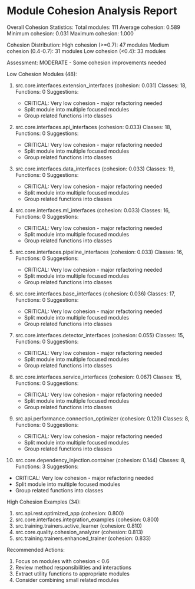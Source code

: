 Module Cohesion Analysis Report
==================================================

Overall Cohesion Statistics:
  Total modules: 111
  Average cohesion: 0.589
  Minimum cohesion: 0.031
  Maximum cohesion: 1.000

Cohesion Distribution:
  High cohesion (>=0.7): 47 modules
  Medium cohesion (0.4-0.7): 31 modules
  Low cohesion (<0.4): 33 modules

Assessment: MODERATE - Some cohesion improvements needed

Low Cohesion Modules (48):
1. src.core.interfaces.extension_interfaces (cohesion: 0.031)
   Classes: 18, Functions: 0
   Suggestions:
   - CRITICAL: Very low cohesion - major refactoring needed
   - Split module into multiple focused modules
   - Group related functions into classes

2. src.core.interfaces.api_interfaces (cohesion: 0.033)
   Classes: 18, Functions: 0
   Suggestions:
   - CRITICAL: Very low cohesion - major refactoring needed
   - Split module into multiple focused modules
   - Group related functions into classes

3. src.core.interfaces.data_interfaces (cohesion: 0.033)
   Classes: 19, Functions: 0
   Suggestions:
   - CRITICAL: Very low cohesion - major refactoring needed
   - Split module into multiple focused modules
   - Group related functions into classes

4. src.core.interfaces.ml_interfaces (cohesion: 0.033)
   Classes: 16, Functions: 0
   Suggestions:
   - CRITICAL: Very low cohesion - major refactoring needed
   - Split module into multiple focused modules
   - Group related functions into classes

5. src.core.interfaces.pipeline_interfaces (cohesion: 0.033)
   Classes: 16, Functions: 0
   Suggestions:
   - CRITICAL: Very low cohesion - major refactoring needed
   - Split module into multiple focused modules
   - Group related functions into classes

6. src.core.interfaces.base_interfaces (cohesion: 0.036)
   Classes: 17, Functions: 0
   Suggestions:
   - CRITICAL: Very low cohesion - major refactoring needed
   - Split module into multiple focused modules
   - Group related functions into classes

7. src.core.interfaces.detector_interfaces (cohesion: 0.055)
   Classes: 15, Functions: 0
   Suggestions:
   - CRITICAL: Very low cohesion - major refactoring needed
   - Split module into multiple focused modules
   - Group related functions into classes

8. src.core.interfaces.service_interfaces (cohesion: 0.067)
   Classes: 15, Functions: 0
   Suggestions:
   - CRITICAL: Very low cohesion - major refactoring needed
   - Split module into multiple focused modules
   - Group related functions into classes

9. src.api.performance.connection_optimizer (cohesion: 0.120)
   Classes: 8, Functions: 0
   Suggestions:
   - CRITICAL: Very low cohesion - major refactoring needed
   - Split module into multiple focused modules
   - Group related functions into classes

10. src.core.dependency_injection.container (cohesion: 0.144)
   Classes: 8, Functions: 3
   Suggestions:
   - CRITICAL: Very low cohesion - major refactoring needed
   - Split module into multiple focused modules
   - Group related functions into classes

High Cohesion Examples (34):
1. src.api.rest.optimized_app (cohesion: 0.800)
2. src.core.interfaces.integration_examples (cohesion: 0.800)
3. src.training.trainers.active_learner (cohesion: 0.810)
4. src.core.quality.cohesion_analyzer (cohesion: 0.813)
5. src.training.trainers.enhanced_trainer (cohesion: 0.833)

Recommended Actions:
1. Focus on modules with cohesion < 0.6
2. Review method responsibilities and interactions
3. Extract utility functions to appropriate modules
4. Consider combining small related modules
